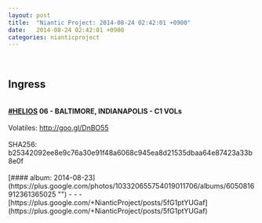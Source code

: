 ```yaml
---
layout: post
title:  "Niantic Project: 2014-08-24 02:42:01 +0900"
date:   2014-08-24 02:42:01 +0900
categories: nianticproject
---
```

<div class="shared"><br /><h2>Ingress</h2><br /><b><a rel="nofollow" class="ot-hashtag" href="https://plus.google.com/s/%23HELIOS">#HELIOS</a></b><b> 06 - BALTIMORE, INDIANAPOLIS - C1 VOLs</b><br /><br />Volatiles: <a href="http://goo.gl/DnBO55" class="ot-anchor">http://goo.gl/DnBO55</a><br /><br />SHA256: b25342092ee8e9c76a30e91f48a6068c945ea8d21535dbaa64e87423a33b8e0f<br /><br /></div>
[#### album: 2014-08-23](https://plus.google.com/photos/103320655754019011706/albums/6050816912361365025 "")
- - -
[https://plus.google.com/+NianticProject/posts/5fG1ptYUGaf](https://plus.google.com/+NianticProject/posts/5fG1ptYUGaf)
